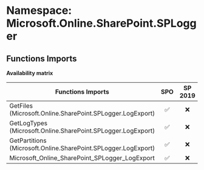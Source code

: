 # Namespace: Microsoft.Online.SharePoint.SPLogger

## Functions Imports

**Availability matrix**

Functions Imports | SPO | SP 2019 | SP 2016 | SP 2013
----------|:---:|:-------:|:-------:|:-------
GetFiles (Microsoft.Online.SharePoint.SPLogger.LogExport) | ✅ | ❌ | ❌ | ❌
GetLogTypes (Microsoft.Online.SharePoint.SPLogger.LogExport) | ✅ | ❌ | ❌ | ❌
GetPartitions (Microsoft.Online.SharePoint.SPLogger.LogExport) | ✅ | ❌ | ❌ | ❌
Microsoft_Online_SharePoint_SPLogger_LogExport | ✅ | ❌ | ❌ | ❌
